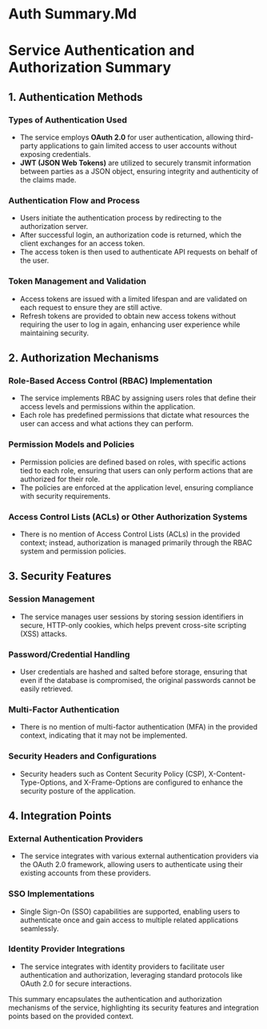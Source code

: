 # Auth Summary.Md

# Service Authentication and Authorization Summary

## 1. Authentication Methods

### Types of Authentication Used
- The service employs **OAuth 2.0** for user authentication, allowing third-party applications to gain limited access to user accounts without exposing credentials.
- **JWT (JSON Web Tokens)** are utilized to securely transmit information between parties as a JSON object, ensuring integrity and authenticity of the claims made.

### Authentication Flow and Process
- Users initiate the authentication process by redirecting to the authorization server.
- After successful login, an authorization code is returned, which the client exchanges for an access token.
- The access token is then used to authenticate API requests on behalf of the user.

### Token Management and Validation
- Access tokens are issued with a limited lifespan and are validated on each request to ensure they are still active.
- Refresh tokens are provided to obtain new access tokens without requiring the user to log in again, enhancing user experience while maintaining security.

## 2. Authorization Mechanisms

### Role-Based Access Control (RBAC) Implementation
- The service implements RBAC by assigning users roles that define their access levels and permissions within the application.
- Each role has predefined permissions that dictate what resources the user can access and what actions they can perform.

### Permission Models and Policies
- Permission policies are defined based on roles, with specific actions tied to each role, ensuring that users can only perform actions that are authorized for their role.
- The policies are enforced at the application level, ensuring compliance with security requirements.

### Access Control Lists (ACLs) or Other Authorization Systems
- There is no mention of Access Control Lists (ACLs) in the provided context; instead, authorization is managed primarily through the RBAC system and permission policies.

## 3. Security Features

### Session Management
- The service manages user sessions by storing session identifiers in secure, HTTP-only cookies, which helps prevent cross-site scripting (XSS) attacks.

### Password/Credential Handling
- User credentials are hashed and salted before storage, ensuring that even if the database is compromised, the original passwords cannot be easily retrieved.

### Multi-Factor Authentication
- There is no mention of multi-factor authentication (MFA) in the provided context, indicating that it may not be implemented.

### Security Headers and Configurations
- Security headers such as Content Security Policy (CSP), X-Content-Type-Options, and X-Frame-Options are configured to enhance the security posture of the application.

## 4. Integration Points

### External Authentication Providers
- The service integrates with various external authentication providers via the OAuth 2.0 framework, allowing users to authenticate using their existing accounts from these providers.

### SSO Implementations
- Single Sign-On (SSO) capabilities are supported, enabling users to authenticate once and gain access to multiple related applications seamlessly.

### Identity Provider Integrations
- The service integrates with identity providers to facilitate user authentication and authorization, leveraging standard protocols like OAuth 2.0 for secure interactions. 

This summary encapsulates the authentication and authorization mechanisms of the service, highlighting its security features and integration points based on the provided context.